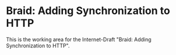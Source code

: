 # Braid: Adding Synchronization to HTTP

This is the working area for the Internet-Draft "Braid: Adding Synchronization to HTTP".

